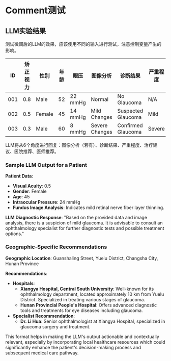 # Comment测试

## LLM实验结果

测试微调后的LLM的效果，应该使用不同的输入进行测试，注意控制变量产生的影响。

| ID   | 矫正视力 | 性别   | 年龄 | 眼压    | 图像分析       | 诊断结果           | 严重程度 | 治疗建议            |
| ---- | -------- | ------ | ---- | ------- | -------------- | ------------------ | -------- | ------------------- |
| 001  | 0.8      | Male   | 52   | 22 mmHg | Normal         | No Glaucoma        | N/A      | Routine Check-up    |
| 002  | 0.5      | Female | 45   | 14 mmHg | Mild Changes   | Suspected Glaucoma | Mild     | Consult Specialist  |
| 003  | 0.3      | Male   | 60   | 8 mmHg  | Severe Changes | Confirmed Glaucoma | Severe   | Immediate Treatment |

LLM将从6个角度进行回复：图像分析（若有）、诊断结果、严重程度、治疗建议、医院推荐、医师推荐。



### Sample LLM Output for a Patient

**Patient Data**:

- **Visual Acuity**: 0.5
- **Gender**: Female
- **Age**: 45
- **Intraocular Pressure**: 24 mmHg
- **Fundus Image Analysis**: Indicates mild retinal nerve fiber layer thinning.

**LLM Diagnostic Response**:
"Based on the provided data and image analysis, there is a suspicion of mild glaucoma. It is advisable to consult an ophthalmology specialist for further diagnostic tests and possible treatment options."

### Geographic-Specific Recommendations
**Geographic Location**: Guanshaling Street, Yuelu District, Changsha City, Hunan Province

**Recommendations**:
- **Hospitals**: 
  - **Xiangya Hospital, Central South University**: Well-known for its ophthalmology department, located approximately 10 km from Yuelu District. Specialized in treating various stages of glaucoma.
  - **Hunan Provincial People's Hospital**: Offers advanced diagnostic tools and treatments for eye diseases including glaucoma.
- **Specialist Recommendation**:
  - **Dr. Li Hua**: Senior ophthalmologist at Xiangya Hospital, specialized in glaucoma surgery and treatment.

This format helps in making the LLM's output actionable and contextually relevant, especially by incorporating local healthcare resources which could significantly enhance the patient's decision-making process and subsequent medical care pathway.